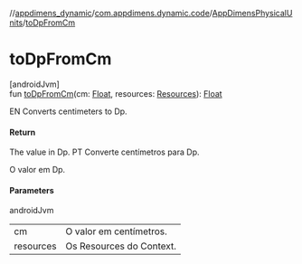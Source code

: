 //[appdimens_dynamic](../../../README.md)/[com.appdimens.dynamic.code](../README.md)/[AppDimensPhysicalUnits](README.md)/[toDpFromCm](to-dp-from-cm.md)

# toDpFromCm

[androidJvm]\
fun [toDpFromCm](to-dp-from-cm.md)(cm: [Float](https://kotlinlang.org/api/core/kotlin-stdlib/kotlin/-float/index.html), resources: [Resources](https://developer.android.com/reference/kotlin/android/content/res/Resources.html)): [Float](https://kotlinlang.org/api/core/kotlin-stdlib/kotlin/-float/index.html)

EN Converts centimeters to Dp.

#### Return

The value in Dp. PT Converte centímetros para Dp.

O valor em Dp.

#### Parameters

androidJvm

| | |
|---|---|
| cm | O valor em centímetros. |
| resources | Os Resources do Context. |